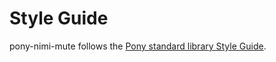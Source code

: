 # Style Guide

pony-nimi-mute follows the [Pony standard library Style Guide](https://github.com/ponylang/ponyc/blob/master/STYLE_GUIDE.md).
